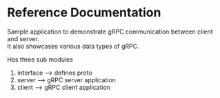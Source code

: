 # Reference Documentation
Sample application to demonstrate gRPC communication between client and server.   
It also showcases various data types of gRPC.  

Has three sub modules
1. interface --> defines proto
2. server --> gRPC server application
3. client --> gRPC client application